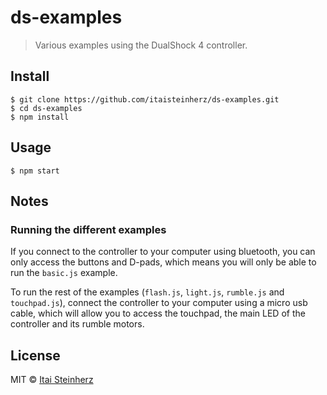 # ds-examples

> Various examples using the DualShock 4 controller.

## Install

```
$ git clone https://github.com/itaisteinherz/ds-examples.git
$ cd ds-examples
$ npm install
```


## Usage

```
$ npm start
```


## Notes

### Running the different examples

If you connect to the controller to your computer using bluetooth, you can only access the buttons and D-pads, which means you will only be able to run the `basic.js` example.

To run the rest of the examples (`flash.js`, `light.js`, `rumble.js` and `touchpad.js`), connect the controller to your computer using a micro usb cable, which will allow you to access the touchpad, the main LED of the controller and its rumble motors.


## License

MIT © [Itai Steinherz](https://github.com/itaisteinherz)

